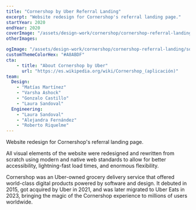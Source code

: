 ```yaml
---
title: "Cornershop by Uber Referral Landing"
excerpt: "Website redesign for Cornershop's referral landing page."
startYear: 2020
endYear: 2020
coverImage: "/assets/design-work/cornershop/cornershop-referral-landing/cornershop-raf-links.webm"
otherImages:

ogImage: "/assets/design-work/cornershop/cornershop-referral-landing/social-thumbnail.png"
customThemeColorHex: "#A8ABDF"
cta:
    - title: "About Cornershop by Uber"
      url: "https://es.wikipedia.org/wiki/Cornershop_(aplicación)"
team:
  Design:
    - "Matías Martínez"
    - "Varsha Ashock"
    - "Gonzalo Castillo"
    - "Laura Sandoval"
  Engineering:
    - "Laura Sandoval"
    - "Alejandra Fernández"
    - "Roberto Riquelme"
---
```


Website redesign for Cornershop's referral landing page.

All visual elements of the website were redesigned and rewritten from scratch using modern and native web standards to allow for better accessibility, lightning-fast load times, and enormous flexibility.

Cornershop was an Uber-owned grocery delivery service that offered world-class digital products powered by software and design. It debuted in 2015, got acquired by Uber in 2021, and was later migrated to Uber Eats in 2023, bringing the magic of the Cornershop experience to millions of users worldwide.